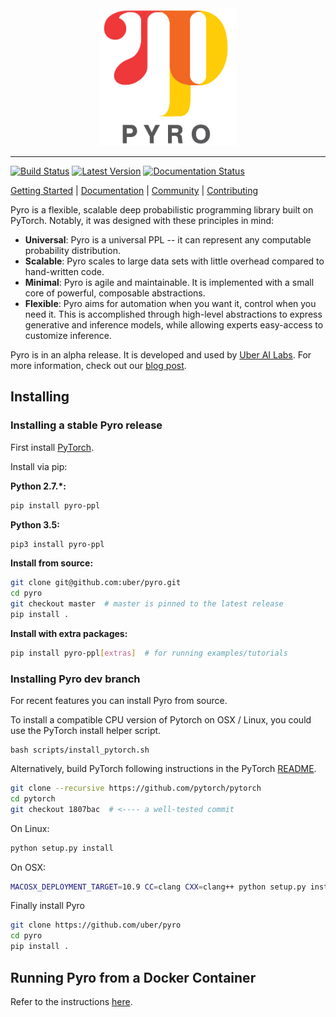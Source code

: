 <div align="center">
  <a href="http://pyro.ai"> <img width="220px" height="220px" src="docs/source/_static/img/pyro_logo_with_text.png"></a>
</div>

-----------------------------------------

[![Build Status](https://travis-ci.org/uber/pyro.svg?branch=dev)](https://travis-ci.org/uber/pyro)
[![Latest Version](https://badge.fury.io/py/pyro-ppl.svg)](https://pypi.python.org/pypi/pyro-ppl)
[![Documentation Status](https://readthedocs.org/projects/pyro-ppl/badge/?version=dev)](http://pyro-ppl.readthedocs.io/en/stable/?badge=dev)


[Getting Started](http://pyro.ai/examples) |
[Documentation](http://docs.pyro.ai/) |
[Community](http://forum.pyro.ai/) |
[Contributing](https://github.com/uber/pyro/blob/master/CONTRIBUTING.md)

Pyro is a flexible, scalable deep probabilistic programming library built on PyTorch.  Notably, it was designed with these principles in mind:
- **Universal**: Pyro is a universal PPL -- it can represent any computable probability distribution.
- **Scalable**: Pyro scales to large data sets with little overhead compared to hand-written code.
- **Minimal**: Pyro is agile and maintainable. It is implemented with a small core of powerful, composable abstractions.
- **Flexible**: Pyro aims for automation when you want it, control when you need it. This is accomplished through high-level abstractions to express generative and inference models, while allowing experts easy-access to customize inference.

Pyro is in an alpha release.  It is developed and used by [Uber AI Labs](http://uber.ai).
For more information, check out our [blog post](http://eng.uber.com/pyro).

## Installing

### Installing a stable Pyro release

First install [PyTorch](http://pytorch.org/).

Install via pip:

**Python 2.7.\*:**
```sh
pip install pyro-ppl
```

**Python 3.5:**
```sh
pip3 install pyro-ppl
```

**Install from source:**
```sh
git clone git@github.com:uber/pyro.git
cd pyro
git checkout master  # master is pinned to the latest release
pip install .
```

**Install with extra packages:**
```sh
pip install pyro-ppl[extras]  # for running examples/tutorials
```

### Installing Pyro dev branch

For recent features you can install Pyro from source.

To install a compatible CPU version of Pytorch on OSX / Linux, you
could use the PyTorch install helper script.

```
bash scripts/install_pytorch.sh
```

Alternatively, build PyTorch following instructions in the PyTorch
[README](https://github.com/pytorch/pytorch/blob/master/README.md).
```sh
git clone --recursive https://github.com/pytorch/pytorch
cd pytorch
git checkout 1807bac  # <---- a well-tested commit
```
On Linux:
```sh
python setup.py install
```
On OSX:
```sh
MACOSX_DEPLOYMENT_TARGET=10.9 CC=clang CXX=clang++ python setup.py install
```

Finally install Pyro
```sh
git clone https://github.com/uber/pyro
cd pyro
pip install .
```

## Running Pyro from a Docker Container

Refer to the instructions [here](docker/README.md).
